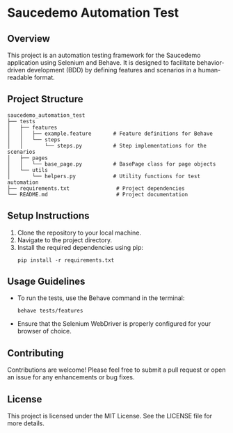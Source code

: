 # Saucedemo Automation Test

## Overview
This project is an automation testing framework for the Saucedemo application using Selenium and Behave. It is designed to facilitate behavior-driven development (BDD) by defining features and scenarios in a human-readable format.

## Project Structure
```
saucedemo_automation_test
├── tests
│   ├── features
│   │   ├── example.feature       # Feature definitions for Behave
│   │   └── steps
│   │       └── steps.py          # Step implementations for the scenarios
│   ├── pages
│   │   └── base_page.py          # BasePage class for page objects
│   └── utils
│       └── helpers.py            # Utility functions for test automation
├── requirements.txt               # Project dependencies
└── README.md                      # Project documentation
```

## Setup Instructions
1. Clone the repository to your local machine.
2. Navigate to the project directory.
3. Install the required dependencies using pip:
   ```
   pip install -r requirements.txt
   ```

## Usage Guidelines
- To run the tests, use the Behave command in the terminal:
  ```
  behave tests/features
  ```
- Ensure that the Selenium WebDriver is properly configured for your browser of choice.

## Contributing
Contributions are welcome! Please feel free to submit a pull request or open an issue for any enhancements or bug fixes.

## License
This project is licensed under the MIT License. See the LICENSE file for more details.